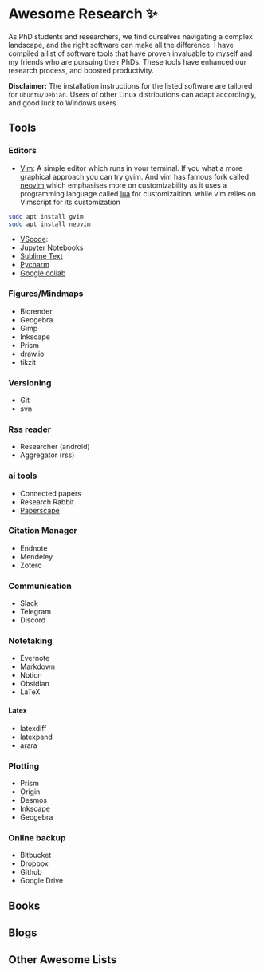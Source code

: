 # Awesome Research ✨

As PhD students and researchers, we find ourselves navigating a complex
landscape, and the right software can make all the difference. I have compiled
a list of software tools that have proven invaluable to myself and my friends
who are pursuing their PhDs. These tools have enhanced our research process,
and boosted productivity.

**Disclaimer:** The installation instructions for the listed software are
tailored for `Ubuntu/Debian`. Users of other Linux distributions can adapt
accordingly, and good luck to Windows users.

## Tools

### Editors
- [Vim](https://www.vim.org/): A simple editor which runs in your terminal. If you what a more
graphical approach you can try gvim. And vim has famous fork called [neovim](https://neovim.io/) which
emphasises more on customizability as it uses a programming language called [lua](https://www.lua.org/) 
for customizaition. while vim relies on Vimscript for its customization

```bash
sudo apt install gvim
sudo apt install neovim
```
- [VScode](https://code.visualstudio.com/): 
- [Jupyter Notebooks](https://jupyter.org/)
- [Sublime Text](https://www.sublimetext.com/)
- [Pycharm](https://www.jetbrains.com/pycharm/)
- [Google collab](https://colab.google/)

### Figures/Mindmaps
- Biorender
- Geogebra
- Gimp
- Inkscape
- Prism
- draw.io
- tikzit

### Versioning
- Git
- svn

### Rss reader
- Researcher (android)
- Aggregator (rss)

### ai tools
- Connected papers
- Research Rabbit
- [Paperscape](http://paperscape.org/)

### Citation Manager
- Endnote
- Mendeley
- Zotero

### Communication
- Slack
- Telegram
- Discord

### Notetaking
- Evernote
- Markdown
- Notion
- Obsidian
- LaTeX

#### Latex
- latexdiff
- latexpand
- arara

### Plotting
- Prism
- Origin
- Desmos
- Inkscape
- Geogebra

### Online backup
- Bitbucket
- Dropbox
- Github
- Google Drive

## Books

## Blogs

## Other Awesome Lists

<!-- ## Tip -->
